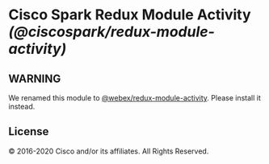 # Cisco Spark Redux Module Activity _(@ciscospark/redux-module-activity)_

## WARNING

We renamed this module to [@webex/redux-module-activity](https://www.npmjs.com/package/@webex/redux-module-activity). Please install it instead.

## License

© 2016-2020 Cisco and/or its affiliates. All Rights Reserved.
